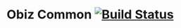 Obiz Common [![Build Status](https://travis-ci.org/obiz/common.png?branch=travis,develop,master)](https://travis-ci.org/obiz/common?branch=travis,develop,master)
=============
